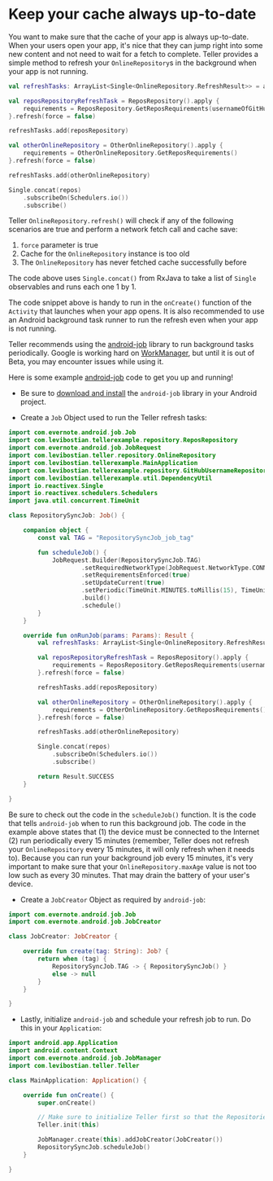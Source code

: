 # Keep your cache always up-to-date

You want to make sure that the cache of your app is always up-to-date. When your users open your app, it's nice that they can jump right into some new content and not need to wait for a fetch to complete. Teller provides a simple method to refresh your `OnlineRepository`s in the background when your app is not running.

```kotlin
val refreshTasks: ArrayList<Single<OnlineRepository.RefreshResult>> = arrayListOf()

val reposRepositoryRefreshTask = ReposRepository().apply {
    requirements = ReposRepository.GetReposRequirements(usernameOfGitHubUserToLoadReposFor)
}.refresh(force = false)

refreshTasks.add(reposRepository)

val otherOnlineRepository = OtherOnlineRepository().apply {
    requirements = OtherOnlineRepository.GetReposRequirements()
}.refresh(force = false)

refreshTasks.add(otherOnlineRepository)

Single.concat(repos)
    .subscribeOn(Schedulers.io())
    .subscribe()
```

Teller `OnlineRepository.refresh()` will check if any of the following scenarios are true and perform a network fetch call and cache save:

1. `force` parameter is true
2. Cache for the `OnlineRepository` instance is too old
3. The `OnlineRepository` has never fetched cache successfully before

The code above uses `Single.concat()` from RxJava to take a list of `Single` observables and runs each one 1 by 1. 

The code snippet above is handy to run in the `onCreate()` function of the `Activity` that launches when your app opens. It is also recommended to use an Android background task runner to run the refresh even when your app is not running. 

Teller recommends using the [android-job](https://github.com/evernote/android-job) library to run background tasks periodically. Google is working hard on [WorkManager](https://developer.android.com/topic/libraries/architecture/workmanager), but until it is out of Beta, you may encounter issues while using it. 

Here is some example [android-job](https://github.com/evernote/android-job) code to get you up and running!

* Be sure to [download and install](https://github.com/evernote/android-job#download) the `android-job` library in your Android project. 

* Create a `Job` Object used to run the Teller refresh tasks: 

```kotlin
import com.evernote.android.job.Job
import com.levibostian.tellerexample.repository.ReposRepository
import com.evernote.android.job.JobRequest
import com.levibostian.teller.repository.OnlineRepository
import com.levibostian.tellerexample.MainApplication
import com.levibostian.tellerexample.repository.GitHubUsernameRepository
import com.levibostian.tellerexample.util.DependencyUtil
import io.reactivex.Single
import io.reactivex.schedulers.Schedulers
import java.util.concurrent.TimeUnit

class RepositorySyncJob: Job() {

    companion object {
        const val TAG = "RepositorySyncJob_job_tag"

        fun scheduleJob() {
            JobRequest.Builder(RepositorySyncJob.TAG)
                    .setRequiredNetworkType(JobRequest.NetworkType.CONNECTED)
                    .setRequirementsEnforced(true)
                    .setUpdateCurrent(true)
                    .setPeriodic(TimeUnit.MINUTES.toMillis(15), TimeUnit.MINUTES.toMillis(5))
                    .build()
                    .schedule()
        }
    }

    override fun onRunJob(params: Params): Result {
        val refreshTasks: ArrayList<Single<OnlineRepository.RefreshResult>> = arrayListOf()

        val reposRepositoryRefreshTask = ReposRepository().apply {
            requirements = ReposRepository.GetReposRequirements(usernameOfGitHubUserToLoadReposFor)
        }.refresh(force = false)

        refreshTasks.add(reposRepository)

        val otherOnlineRepository = OtherOnlineRepository().apply {
            requirements = OtherOnlineRepository.GetReposRequirements()
        }.refresh(force = false)

        refreshTasks.add(otherOnlineRepository)

        Single.concat(repos)
            .subscribeOn(Schedulers.io())
            .subscribe()

        return Result.SUCCESS
    }

}
```

Be sure to check out the code in the `scheduleJob()` function. It is the code that tells `android-job` when to run this background job. The code in the example above states that (1) the device must be connected to the Internet (2) run periodically every 15 minutes (remember, Teller does not refresh your `OnlineRepository` every 15 minutes, it will only refresh when it needs to). Because you can run your background job every 15 minutes, it's very important to make sure that your `OnlineRepository.maxAge` value is not too low such as every 30 minutes. That may drain the battery of your user's device.

* Create a `JobCreator` Object as required by `android-job`:

```kotlin
import com.evernote.android.job.Job
import com.evernote.android.job.JobCreator

class JobCreator: JobCreator {

    override fun create(tag: String): Job? {
        return when (tag) {
            RepositorySyncJob.TAG -> { RepositorySyncJob() }
            else -> null
        }
    }

}
```

* Lastly, initialize `android-job` and schedule your refresh job to run. Do this in your `Application`:

```kotlin   
import android.app.Application
import android.content.Context
import com.evernote.android.job.JobManager
import com.levibostian.teller.Teller

class MainApplication: Application() {

    override fun onCreate() {
        super.onCreate()

        // Make sure to initialize Teller first so that the Repositories can initialize to refresh!
        Teller.init(this)

        JobManager.create(this).addJobCreator(JobCreator())
        RepositorySyncJob.scheduleJob()
    }

}
```